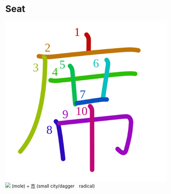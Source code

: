 # Seat
![5e2d](Kanji/kanji-colorize/5e2d.svg)
![](http://www.kanjidamage.com/assets/radsmall/mole-c3ce6df36f067dd74ad685fbb1a22a735763d7c4f3e1c0d861331510cb0dcf91.jpg) (mole) + [市](Kanji/kanji-dict/市.md) (small city/dagger　radical) 